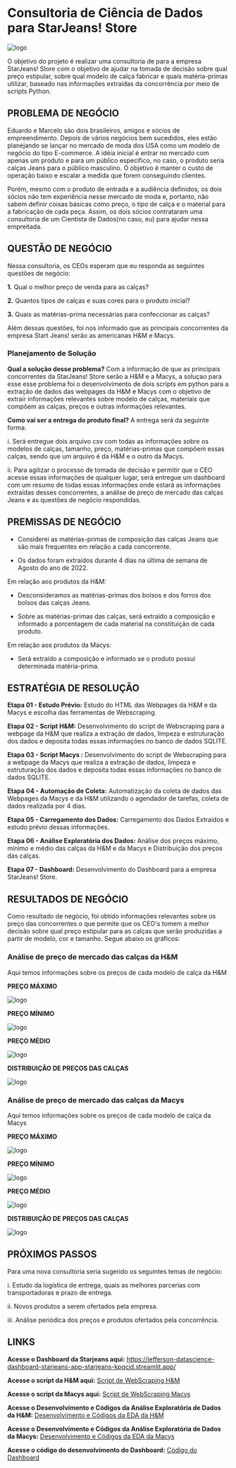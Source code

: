 # Consultoria de Ciência de Dados para StarJeans! Store

<img src="https://github.com/jefferson-datascience/project_starjeans_store/blob/main/images/imagem_fundo_apresentacao.jpg" alt="logo" style="zoom: 100%"/>

O objetivo do projeto é realizar uma consultoria de para a empresa StarJeans! Store com o objetivo de ajudar na tomada de decisão sobre qual preço estipular, sobre qual modelo de calça fabricar e quais matéria-primas utilizar, baseado nas informações extraídas da concorrência por meio de scripts Python.

## PROBLEMA DE NEGÓCIO

Eduardo e Marcelo são dois brasileiros, amigos e sócios de empreendimento. Depois de vários negócios bem sucedidos, eles estão planejando se lançar no mercado de moda dos USA como um modelo de negócio do tipo E-commerce. A idéia inicial é entrar no mercado com apenas um produto e para um público específico, no caso, o produto seria calças Jeans para o público masculino. O objetivo é manter o custo de operação baixo e escalar a medida que forem conseguindo clientes. 

Porém, mesmo com o produto de entrada e a audiência definidos, os dois sócios não tem experiência nesse mercado de moda e, portanto, não sabem definir coisas básicas como preço, o tipo de calça e o material para a fabricação de cada peça. Assim, os dois sócios contrataram uma consultoria de um Cientista de Dados(no caso, eu) para ajudar nessa empreitada.

## QUESTÃO DE NEGÓCIO

Nessa consultoria, os CEOs esperam que eu responda as seguintes questões de negócio:

**1.** Qual o melhor preço de venda para as calças?

**2.** Quantos tipos de calças e suas cores para o produto inicial?

**3.** Quais as matérias-prima necessárias para confeccionar as calças?

Além dessas questões, foi nos informado que as principais concorrentes da empresa Start Jeans! serão as americanas H&M e Macys.

### Planejamento de Solução

**Qual a solução desse problema?** Com a informação de que as principais concorrentes da StarJeans! Store serão a H&M e a Macys, a soluçao para esse esse problema foi o desenvolvimento de dois scripts em python para a extração de dados das webpages da H&M e Macys com o objetivo de extrair informações relevantes sobre modelo de calças, materiais que compõem as calças, preços e outras informações relevantes.

**Como vai ser a entrega do produto final?** A entrega será da seguinte forma:

i. Será entregue dois arquivo csv com todas as informações sobre os modelos de calças, tamanho, preço, matérias-primas que compõem essas calças, sendo que um arquivo é da H&M e o outro da Macys.

ii. Para agilizar o processo de tomada de decisão e permitir que o CEO acesse essas informações de qualquer lugar, será entregue um dashboard com um resumo de todas essas informações onde estará as informações extraídas desses concorrentes, a análise de preço de mercado das calças Jeans e as questões de negócio respondidas.

## PREMISSAS DE NEGÓCIO

- Considerei as matérias-primas de composição das calças Jeans que são mais frequentes em relação a cada concorrente.

- Os dados foram extraídos durante 4 dias na última de semana de Agosto do ano de 2022.

Em relação aos produtos da H&M:

- Desconsideramos as matérias-primas dos bolsos e dos forros dos bolsos das calças Jeans.

- Sobre as matérias-primas das calças, será extraído a composição e informado a porcentagem de cada material na constituição de cada produto.

Em relação aos produtos da Macys:

- Será extraído a composição e informado se o produto possui determinada matéria-prima.

## ESTRATÉGIA DE RESOLUÇÃO

**Etapa 01 - Estudo Prévio:** Estudo do HTML das Webpages da H&M e da Macys e escolha das ferramentas de Webscraping.

**Etapa 02 - Script H&M:** Desenvolvimento do script de Webscraping para a webpage da H&M que realiza a extração de dados, limpeza e estruturação dos dados e deposita todas essas informações no banco de dados SQLITE.

**Etapa 03 - Script Macys :** Desenvolvimento do script de Webscraping para a webpage da Macys que realiza a extração de dados, limpeza e estruturação dos dados e deposita todas essas informações no banco de dados SQLITE.

**Etapa 04 - Automação de Coleta:** Automatização da coleta de dados das Webpages da Macys e da H&M utilizando o agendador de tarefas, coleta de dados realizada por 4 dias.

**Etapa 05 - Carregamento dos Dados:** Carregamento dos Dados Extraídos e estudo prévio dessas informações.

**Etapa 06 - Análise Exploratória dos Dados:** Análise dos preços máximo, mínimo e médio das calças da H&M e da Macys e Distribuição dos preços das calças.

**Etapa 07 - Dashboard:** Desenvolvimento do Dashboard para a empresa StarJeans! Store.

## RESULTADOS DE NEGÓCIO

Como resultado de negócio, foi obtido informações relevantes sobre os preço das concorrentes o que permite que os CEO's tomem a melhor decisão sobre qual preço estipular para as calças que serão produzidas a partir de modelo, cor e tamanho. Segue abaixo os gráficos:

### Análise de preço de mercado das calças da H&M

Aqui temos informações sobre os preços de cada modelo de calça da H&M

**PREÇO MÁXIMO**

<img src="https://github.com/jefferson-datascience/project_starjeans_store/blob/main/images/preco_maximo_calcas_hm.png" alt="logo" style="zoom: 100%"/>

**PREÇO MÍNIMO**

<img src="https://github.com/jefferson-datascience/project_starjeans_store/blob/main/images/preco_minimo_calcas_hm.png" alt="logo" style="zoom: 100%"/>

**PREÇO MÉDIO**

<img src="https://github.com/jefferson-datascience/project_starjeans_store/blob/main/images/preco_medio_calcas_hm.png" alt="logo" style="zoom: 100%"/>

**DISTRIBUIÇÃO DE PREÇOS DAS CALÇAS**

<img src="https://github.com/jefferson-datascience/project_starjeans_store/blob/main/images/distribuicao_precos_calcas_hm.png" alt="logo" style="zoom: 100%"/>

### Análise de preço de mercado das calças da Macys

Aqui temos informações sobre os preços de cada modelo de calça da Macys

**PREÇO MÁXIMO**

<img src="https://github.com/jefferson-datascience/project_starjeans_store/blob/main/images/preco_maximo_calcas_macys.png" alt="logo" style="zoom: 100%"/>

**PREÇO MÍNIMO**

<img src="https://github.com/jefferson-datascience/project_starjeans_store/blob/main/images/preco_minimo_calcas_macys.png" alt="logo" style="zoom: 100%"/>

**PREÇO MÉDIO**

<img src="https://github.com/jefferson-datascience/project_starjeans_store/blob/main/images/preco_medio_calcas_macys.png" alt="logo" style="zoom: 100%"/>

**DISTRIBUIÇÃO DE PREÇOS DAS CALÇAS**

<img src="https://github.com/jefferson-datascience/project_starjeans_store/blob/main/images/distribuicao_precos_calcas_macys.png" alt="logo" style="zoom: 100%"/>

## PRÓXIMOS PASSOS 

Para uma nova consultoria seria sugerido os seguintes temas de negócio:

i. Estudo da logística de entrega, quais as melhores parcerias com transportadoras e prazo de entrega.

ii. Novos produtos a serem ofertados pela empresa.

iii. Análise periódica dos preços e produtos ofertados pela concorrência.

## LINKS

**Acesse o Dashboard da Starjeans aqui:** https://jefferson-datascience-dashboard-starjeans-app-starjeans-kpqcjd.streamlit.app/

**Acesse o script da H&M aqui:** [Script de WebScraping H&M](https://github.com/jefferson-datascience/project_starjeans_store/blob/main/webscraping_hm/webscraping_hm.py)

**Acesse o script da Macys aqui:** [Script de WebScraping Macys](https://github.com/jefferson-datascience/project_starjeans_store/blob/main/webscraping_macys/webscraping_macys.py)

**Acesse o Desenvolvimento e Códigos da Análise Exploratória de Dados da H&M:** [Desenvolvimento e Códigos da EDA da H&M](https://github.com/jefferson-datascience/project_starjeans_store/blob/main/analise_exploratoria_dados_hm.ipynb)

**Acesse o Desenvolvimento e Códigos da Análise Exploratória de Dados da Macys:** [Desenvolvimento e Códigos da EDA da Macys](https://github.com/jefferson-datascience/project_starjeans_store/blob/main/analise_exploratoria_dados_macys.ipynb)

**Acesse o código do desenvolvimento do Dashboard:** [Código do Dashboard](https://github.com/jefferson-datascience/dashboard_starjeans/blob/main/app_starjeans.py)
